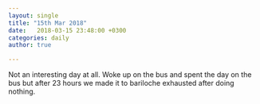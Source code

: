 ```yaml
---
layout: single
title: "15th Mar 2018"
date:   2018-03-15 23:48:00 +0300
categories: daily
author: true

---
```


Not an interesting day at all. Woke up on the bus and spent the day on the bus but after 23 hours we made it to bariloche exhausted after doing nothing. 
